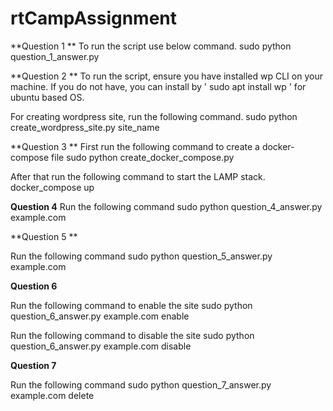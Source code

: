 # rtCampAssignment

**Question 1 **
To run the script use below command.
sudo python question_1_answer.py

**Question 2 **
To run the script, ensure you have installed wp CLI on your machine.
If you do not have, you can install by ' sudo apt install wp ' for ubuntu based OS.

For creating wordpress site, run the following command.
sudo python create_wordpress_site.py site_name

**Question 3 **
First run the following command to create a docker-compose file
sudo python create_docker_compose.py

After that run the following command to start the LAMP stack.
docker_compose up

**Question 4**
Run the following command
sudo python question_4_answer.py example.com

**Question 5 **

Run the following command
sudo python question_5_answer.py example.com

**Question 6**

Run the following command to enable the site
sudo python question_6_answer.py example.com enable

Run the following command to disable the site
sudo python question_6_answer.py example.com disable

**Question 7**

Run the following command
sudo python question_7_answer.py example.com delete
